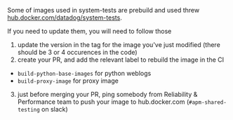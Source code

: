 Some of images used in system-tests are prebuild and used threw [hub.docker.com/datadog/system-tests](https://hub.docker.com/repository/docker/datadog/system-tests/).

If you need to update them, you will need to follow those

1. update the version in the tag for the image you've just modified (there should be 3 or 4 occurences in the code)
1. create your PR, and add the relevant label to rebuild the image in the CI

- `build-python-base-images` for python weblogs
- `build-proxy-image` for proxy image

3. just before merging your PR, ping somebody from Reliability & Performance team to push your image to hub.docker.com (`#apm-shared-testing` on slack)
